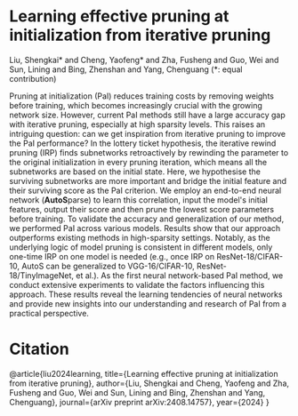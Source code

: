 # Learning effective pruning at initialization from iterative pruning

Liu, Shengkai* and Cheng, Yaofeng* and Zha, Fusheng and Guo, Wei and Sun, Lining and Bing, Zhenshan and Yang, Chenguang
(*: equal contribution)
  
Pruning at initialization (PaI) reduces training costs by removing weights before training, which becomes increasingly crucial with the growing network size. However, current PaI methods still have a large accuracy gap with iterative pruning, especially at high sparsity levels. This raises an intriguing question: can we get inspiration from iterative pruning to improve the PaI performance? In the lottery ticket hypothesis, the iterative rewind pruning (IRP) finds subnetworks retroactively by rewinding the parameter to the original initialization in every pruning iteration, which means all the subnetworks are based on the initial state. Here, we hypothesise the surviving subnetworks are more important and bridge the initial feature and their surviving score as the PaI criterion. We employ an end-to-end neural network (**AutoS**parse) to learn this correlation, input the model's initial features, output their score and then prune the lowest score parameters before training. To validate the accuracy and generalization of our method, we performed PaI across various models. Results show that our approach outperforms existing methods in high-sparsity settings. Notably, as the underlying logic of model pruning is consistent in different models, only one-time IRP on one model is needed (e.g., once IRP on ResNet-18/CIFAR-10, AutoS can be generalized to VGG-16/CIFAR-10, ResNet-18/TinyImageNet, et al.). As the first neural network-based PaI method, we conduct extensive experiments to validate the factors influencing this approach. These results reveal the learning tendencies of neural networks and provide new insights into our understanding and research of PaI from a practical perspective.

# Citation
@article{liu2024learning,
  title={Learning effective pruning at initialization from iterative pruning},
  author={Liu, Shengkai and Cheng, Yaofeng and Zha, Fusheng and Guo, Wei and Sun, Lining and Bing, Zhenshan and Yang, Chenguang},
  journal={arXiv preprint arXiv:2408.14757},
  year={2024}
}
